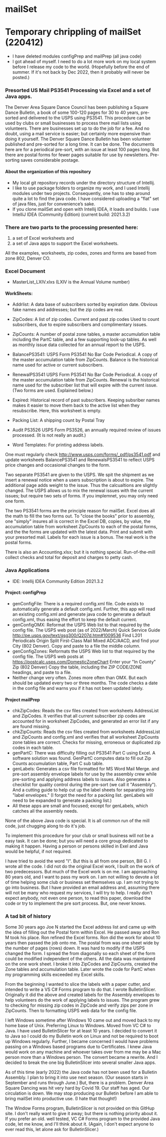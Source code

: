 # mailSet
# Temporary chrippling of mailSet (220412)
- I have deleted modules configPrep and mailPrep (all java code)
- I got ahead of myself.  I need to do a lot more work on my local system
  before I release my code to the world.  (Hopefully before the end of
  summer.  If it's not back by Dec 2022, then it probably will never
  be posted.)
  
### Presorted US Mail PS3541 Processing via Excel and a set of Java apps.

The Denver Area Square Dance Council has been publishing a Square Dance
Bulletin, a book of some 100-120 pages for 30 to 40 years, pre-sorted
and delivered to the USPS using PS3541.  This procedure can be used
by clubs or small businesses to process there mail lists using
volunteers.  There are businesses set up to do the job for a fee.
And no doubt, using a mail service is easier; but certainly more expensive
than doing it yourself.  The Denver Square Dance Bulletin has been
volunteer published and pre-sorted for a long time.  It can be done.
The documents here are for a periodical pre-sort, with an issue at least
100 pages long.  But there are postal forms for fewer pages suitable
for use by newsletters.  Pre-sorting saves considerable postage.

#### About the organization of this repository
- My local git repository records under the directory structure of Intellij.
- I like to use package folders to organize my work, and I used Intellij 
modules under two projects.  Consequently, one has to step around quite
a lot to find the java code.  I have considered uploading a "flat" set of
java files, just for convenience’s sake.
- If you clone mailSet and open with Intellij IDEA, it loads and builds.
I use IntelliJ IDEA (Community Edition) (current build: 2021.3.2)

### There are two parts to the processing presented here:
   1) a set of Excel worksheets and
   2) a set of Java apps to support the Excel worksheets.

All the examples, worksheets, zip codes, zones and forms are
based from zone 802, Denver CO.

### Excel Document
- MasterList_LXIV.xlxs   (LXIV is the Annual Volume number)

#### WorkSheets:

- Addrlist:        A data base of subscribers sorted by expiration date.
                   Obvious fake names and addresses; but the zip codes
                   are real.
- ZipCodes:        A list of zip codes.  Current and past zip codes
                 Used to count subscribers, due to expire subscribers
                 and complimentary issues.
- ZipCounts:       A number of postal zone tables, a master accumulation
                 table including the PartC table, and a few supporting
                 look-up tables.  As well as monthly issue data collected
                 for an annual report to the USPS.
- BalancePS3541:   USPS Form PS3541 No Bar Code Periodical.  A copy
                 of the master accumulation table from ZipCounts.
                 Balance is the historical name used for active or
                 current subscribers.
- RenewalPS3541    USPS Form PS3541 No Bar Code Periodical.  A copy
                 of the master accumulation table from ZipCounts.
                 Renewal is the historical name used for the subscriber
                 list that will expire with the current issue.
                 (Two forms are used.  Explained below.)
- Expired:         Historical record of past subscribers.  Keeping subsriber
                 names makes it easier to move them back to the active
                 list when they resubscribe.  Here, this worksheet is empty.
- Packing List:    A shipping count by Postal Tray
- Audit PS3526     USPS Form PS3526, an annually required review of
                 issues processed. (It is not really an audit.)

- Word Templates:  For printing address labels.

One must regularly check http://www.usps.com/forms/_pdf/ps3541.pdf
and update worksheets BalancePS3541 and RenewalsPS3541 to reflect
USPS price changes and occasional changes to the form.

Two separate PS3541 are given to the USPS.  We spit the shipment as
we insert a renewal notice when a users subscription is about to
expire.  The additional page adds weight to the issue.  Thus the
calcualtions are slightly changed.  The USPS allows us to mix the
renewal issues with the current issues; but require two sets of
forms. If you implemnet, you may only need one form.

The two PS3541 forms are the principle reason for mailSet.  Excel
does all the math to fill the two forms out.  To "close the books"
prior to assembly, one "simply" insures all is correct in the Excel
DB, copies, by value, the accumulation table from worksheet ZipCounts
to each of the postal forms, and the the forms are updated with
the latest data.  Print and submit with your presorted mail.  Labels
for each issue is a bonus.  The real work is the postal forms.

There is also an Accounting.xlsx; but it is nothing special.
Run-of-the-mill collect checks and total for deposit and
charges to petty cash.


### Java Applications
- IDE: Intellij IDEA Community Edition 2021.3.2

#### Project: configPrep
- genConfigFile:   There is a required config.xml file.  Code exists to
                 automatically generate a default config.xml.  Further,
                 this app will read an existing config.xml and generate
                 java code to generate a default config.xml, thus
                 easing the effort to keep the default current.
- genConfigOMX:    Reformat the USPS Web list to that required by
                 the config file.
                 The USPS web post (as of 2022/March) Quick Service Guide
                 http://pe.usps.gov/text/qsg300/Q207d.htm#1009536
                 Find L201 Periodicals Origin Split First-Class Mail
                 Mixed ADC/AACD, and find your City (802 Denver).
                 Copy and paste to a file the middle column.
- genConfigZones:  Reformats the USPS Web list to that required by
                 the config file.
                 The USPS web posts at https://postcalc.usps.com/DomesticZoneChart
                 Enter your "In County" Zip (802 Denver)
                 Copy the table, including the ZIP CODE/ZONE headings,
                 and paste to a file.
- Neither change very often.  Zones more often than OMX.  But each should
be updated every two or three months.  The code checks a date in the
config file and warns you if it has not been updated lately.

#### Project mailPrep
- chkZipCodes:     Reads the csv files created from worksheets AddressList
                 and ZipCodes.  It verifies that all current subscriber
                 zip codes are accounted for in worksheet ZipCodes, and
                 generated an error list if any are found missing.
- chkZipCounts:    Reads the csv files created from worksheets AddressList
                 and ZipCounts and config.xml and verifies that all
                 worksheet ZipCounts zone tables are correct.  Checks for
                 missing, erroneous or duplicated zip codes in each table.
- genPartC:        There was difficulty filling out PS3541 Part C using
                 Excel.  A software solution was found.  GenPartC computes
                 data to fill out Zip Counts accumulation table, Part C
                 sub table.
- genLabels:       Generates a csv file formatted for MS Word Mail Merge.
                 and pre-sort assembly envelope labels for use by
                 the assembly crew while pre-sorting and applying address
                 labels to issues.  Also generates a checklist for
                 quality control during the pre-sort (we call it "Assembly").
                 And a cutting guide to help cut up the label sheets for
                 separating into "label envelopes."  (I forgot the need
                 for a packing list.  genLabels will need to be expanded
                 to generate a packing list.)
- All these apps are small and focused; except for genLabels, which catches
  all the assembly needs.   

None of the above Java code is special.  It is all common run of the
mill code, just chugging along to do it's job.

To implement this procedure for your club or small business will not
be a easy task.  It can be done; but you will need a core group
dedicated to making it happen.  Having a person or persons skilled in
Exel and Java would be helpful, if not required.

I have tried to avoid the word "I".  But this is all from one person,
Bill G.  I wrote all the code.  I did not do the original Excel work, I
built on the work of two predecessors.  But much of the Excel work is
on me.  I am approaching 80 years old, and I want to pass my work on.  I
am not willing to devote a lot of time helping some club or business
set themselves up.  I am not trying to go into business.  But I have
provided an email address and, assuming there will not be many who
request my services, I will try to help.  I really don't expect
anybody, not even one person, to read this paper, download the code or
try to implement the pre sort process.  But, one never knows.

### A tad bit of history

Some 30 years ago Joe N started the Excel address list and came up
with the idea of filling out the Postal form within Excel.  He passed
away and Ron M took his place.  Ron refined the Excel forms.  Ron did
the work for about 10 years then passed the job onto me.  The postal
from was one sheet wide by the number of pages (rows) down.  It was
hard to modify if the USPS changed the form.  I spread the from
diagonally so each sheet of the form could be modified independent of
the others.  All the data was maintained on the one work sheet.
I broke it into ZipCodes and ZipCounts, created the Zone tables and
accumulation table.  Later wrote the code for PartC when my
programming skills exceeded my Excel skills.

From the beginning I wanted to slice the labels with a paper cutter,
and intended to write a VS C# Forms program to do that.  I wrote
BulletinSlicer.  Originally it did the above and created labels for
the Assembly envelopes to help volunteers do the work of applying
labels to issues.  The program grew to checking for missing zip codes
in ZipCode and verify zips per zone in ZipCounts.  Then to formatting
USPS web data for the config file.

I left Windows sometime after Windows 10 came out and moved back to my
home base of Unix.  Preferring Linux to Windows.  Moved from VC C# to
Java.  I have used BulletinSlicer for at least 10 years.  I decided to
convert it to Java so I could do my Bulletin work on Linux and not be
required to boot up Windows regularly.  Further, I became concerned I
would have problems passing on a Windows based programs due to
Certificates.  I knew Java would work on any machine and whoever takes
over from me may be a Mac person more than a Windows person.  The
convert became a rewrite.  And I decided to break the one big
BulletinSlicer into several smaller Java apps.

As of this time (early 2022) the Java code has not been used for a
Bulletin Assembly.  I plan to bring it into use next season.  (Our
season starts in September and runs through June.) But, there is a
problem.  Denver Area Square Dancing was hit very hard by Covid 19.
Our staff has aged.  Our circulation is down.  We may stop producing
our Bulletin before I am able to bring mailSet into productive use.
(I hate that thought!)

The Window Forms program, BulletinSlicer is not provided on this
GitHup site.  I don't really want to give it away; but there is
nothing priority about it.  If you prefer an old. well tested,
VC C# Forms program to the provided Java code, let me know, and I'll
think about it.  (Again, I don't expect anyone to ever read this, let
alone ask for BulletinSlicer.)
